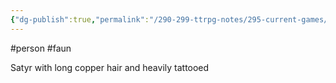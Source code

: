 ```yaml
---
{"dg-publish":true,"permalink":"/290-299-ttrpg-notes/295-current-games/11-weeping-city/wiki/person/hazel/"}
---
```



#person #faun 

Satyr with long copper hair and heavily tattooed